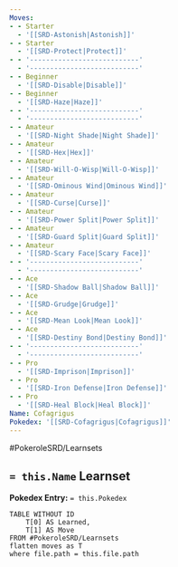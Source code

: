 ```yaml
---
Moves:
- - Starter
  - '[[SRD-Astonish|Astonish]]'
- - Starter
  - '[[SRD-Protect|Protect]]'
- - '---------------------------'
  - '---------------------------'
- - Beginner
  - '[[SRD-Disable|Disable]]'
- - Beginner
  - '[[SRD-Haze|Haze]]'
- - '---------------------------'
  - '---------------------------'
- - Amateur
  - '[[SRD-Night Shade|Night Shade]]'
- - Amateur
  - '[[SRD-Hex|Hex]]'
- - Amateur
  - '[[SRD-Will-O-Wisp|Will-O-Wisp]]'
- - Amateur
  - '[[SRD-Ominous Wind|Ominous Wind]]'
- - Amateur
  - '[[SRD-Curse|Curse]]'
- - Amateur
  - '[[SRD-Power Split|Power Split]]'
- - Amateur
  - '[[SRD-Guard Split|Guard Split]]'
- - Amateur
  - '[[SRD-Scary Face|Scary Face]]'
- - '---------------------------'
  - '---------------------------'
- - Ace
  - '[[SRD-Shadow Ball|Shadow Ball]]'
- - Ace
  - '[[SRD-Grudge|Grudge]]'
- - Ace
  - '[[SRD-Mean Look|Mean Look]]'
- - Ace
  - '[[SRD-Destiny Bond|Destiny Bond]]'
- - '---------------------------'
  - '---------------------------'
- - Pro
  - '[[SRD-Imprison|Imprison]]'
- - Pro
  - '[[SRD-Iron Defense|Iron Defense]]'
- - Pro
  - '[[SRD-Heal Block|Heal Block]]'
Name: Cofagrigus
Pokedex: '[[SRD-Cofagrigus|Cofagrigus]]'
---
```


#PokeroleSRD/Learnsets

## `= this.Name` Learnset

**Pokedex Entry:** `= this.Pokedex`

```dataview
TABLE WITHOUT ID
    T[0] AS Learned,
    T[1] AS Move
FROM #PokeroleSRD/Learnsets
flatten moves as T
where file.path = this.file.path
```

